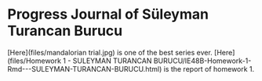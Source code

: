 # Progress Journal of Süleyman Turancan Burucu

[Here](files/mandalorian trial.jpg) is one of the best series ever. 
[Here](files/Homework 1 - SULEYMAN TURANCAN BURUCU/IE48B-Homework-1-Rmd---SULEYMAN-TURANCAN-BURUCU.html) is the report of homework 1.
